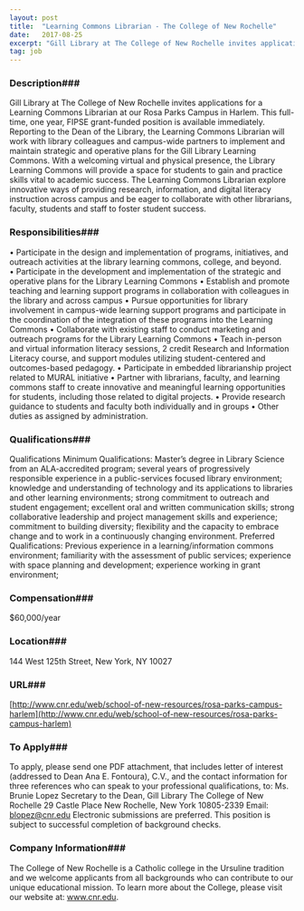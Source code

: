 ```yaml
---
layout: post
title:  "Learning Commons Librarian - The College of New Rochelle"
date:   2017-08-25
excerpt: "Gill Library at The College of New Rochelle invites applications for a Learning Commons Librarian at our Rosa Parks Campus in Harlem. This full-time, one year, FIPSE grant-funded position is available immediately. Reporting to the Dean of the Library, the Learning Commons Librarian will work with library colleagues and campus-wide..."
tag: job
---
```


### Description###

Gill Library at The College of New Rochelle invites applications for a Learning Commons Librarian at our Rosa Parks Campus in Harlem. This full-time, one year, FIPSE grant-funded position is available immediately. Reporting to the Dean of the Library, the Learning Commons Librarian will work with library colleagues and campus-wide partners to implement and maintain strategic and operative plans for the Gill Library Learning Commons. With a welcoming virtual and physical presence, the Library Learning Commons will provide a space for students to gain and practice skills vital to academic success.  The Learning Commons Librarian explore innovative ways of providing research, information, and digital literacy instruction across campus and be eager to collaborate with other librarians, faculty, students and staff to foster student success. 


### Responsibilities###

•	Participate in the design and implementation of programs, initiatives, and outreach activities at the library learning commons, college, and beyond.  
•	Participate in the development and implementation of the strategic and operative plans for the Library Learning Commons
•	Establish and promote teaching and learning support programs in collaboration with colleagues in the library and across campus
•	Pursue opportunities for library involvement in campus-wide learning support programs and participate in the coordination of the integration of these programs into the Learning Commons
•	Collaborate with existing staff to conduct marketing and outreach programs for the Library Learning Commons
•	Teach in-person and virtual information literacy sessions, 2 credit Research and Information Literacy course, and support modules utilizing student-centered and outcomes-based pedagogy. 
•	Participate in embedded librarianship project related to MURAL initiative
•	Partner with librarians, faculty, and learning commons staff to create innovative and meaningful learning opportunities for students, including those related to digital projects.
•	Provide research guidance to students and faculty both individually and in groups
•	Other duties as assigned by administration.



### Qualifications###

Qualifications
Minimum Qualifications:
Master’s degree in Library Science from an ALA-accredited program; several years of progressively responsible experience in a public-services focused library environment; knowledge and understanding of technology and its applications to libraries and other learning environments; strong commitment to outreach and student engagement; excellent oral and written communication skills; strong collaborative leadership and project management skills and experience; commitment to building diversity; flexibility and the capacity to embrace change and to work in a continuously changing environment.
Preferred Qualifications:
Previous experience in a learning/information commons environment; familiarity with the assessment of public services; experience with space planning and development; experience working in grant environment; 



### Compensation###

$60,000/year


### Location###

144 West 125th Street, New York, NY 10027


### URL###

[http://www.cnr.edu/web/school-of-new-resources/rosa-parks-campus-harlem](http://www.cnr.edu/web/school-of-new-resources/rosa-parks-campus-harlem)

### To Apply###

To apply, please send one PDF attachment, that includes letter of interest (addressed to Dean Ana E. Fontoura), C.V., and the contact information for three references who can speak to your professional qualifications, to:
Ms. Brunie Lopez
Secretary to the Dean, Gill Library
The College of New Rochelle
29 Castle Place
New Rochelle, New York  10805-2339
Email: blopez@cnr.edu
Electronic submissions are preferred.
This position is subject to successful completion of background checks.



### Company Information###

The College of New Rochelle is a Catholic college in the Ursuline tradition and we welcome applicants from all backgrounds who can contribute to our unique educational mission.  To learn more about the College, please visit our website at: www.cnr.edu. 



